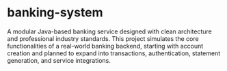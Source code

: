 # banking-system
A modular Java-based banking service designed with clean architecture and professional industry standards. This project simulates the core functionalities of a real-world banking backend, starting with account creation and planned to expand into transactions, authentication, statement generation, and service integrations.
